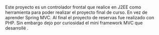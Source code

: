 Este proyecto es un controlador frontal que realice en J2EE como 
herramienta para poder realizar el proyecto final de curso.
En vez de aprender Spring MVC. Al final el proyecto de reservas fue 
realizado con PHP. 
Sin embargo dejo por curiosidad el mini framework MVC que desarrollé
. 
